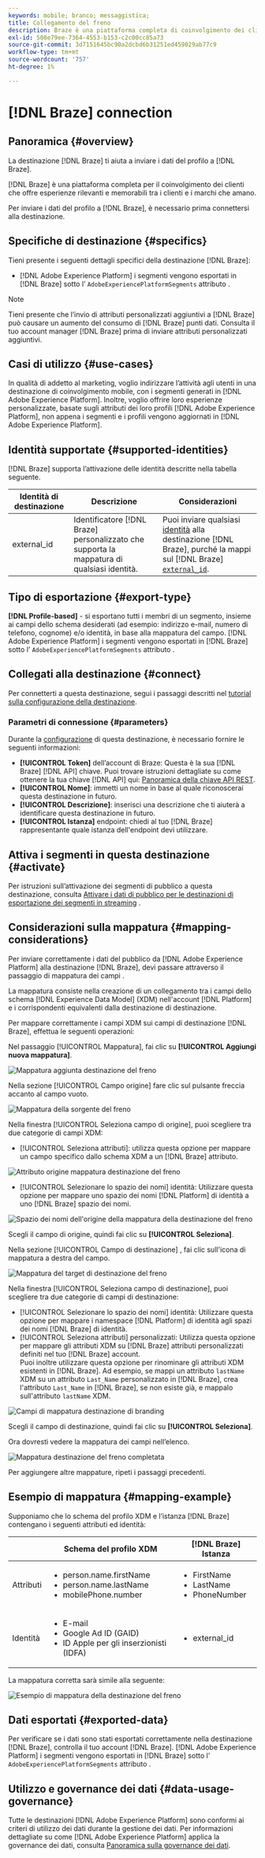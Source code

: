 ```yaml
---
keywords: mobile; branco; messaggistica;
title: Collegamento del freno
description: Braze è una piattaforma completa di coinvolgimento dei clienti che offre esperienze rilevanti e memorabili tra i clienti e i marchi che amano.
exl-id: 508e79ee-7364-4553-b153-c2c00cc85a73
source-git-commit: 3d7151645bc90a2dcbd6b31251ed459029ab77c9
workflow-type: tm+mt
source-wordcount: '757'
ht-degree: 1%

---
```


# [!DNL Braze] connection

## Panoramica {#overview}

La destinazione [!DNL Braze] ti aiuta a inviare i dati del profilo a [!DNL Braze].

[!DNL Braze] è una piattaforma completa per il coinvolgimento dei clienti che offre esperienze rilevanti e memorabili tra i clienti e i marchi che amano.

Per inviare i dati del profilo a [!DNL Braze], è necessario prima connettersi alla destinazione.

## Specifiche di destinazione {#specifics}

Tieni presente i seguenti dettagli specifici della destinazione [!DNL Braze]:

* [!DNL Adobe Experience Platform] i segmenti vengono esportati in  [!DNL Braze] sotto l’ `AdobeExperiencePlatformSegments` attributo .

>[!NOTE]
>
>Tieni presente che l’invio di attributi personalizzati aggiuntivi a [!DNL Braze] può causare un aumento del consumo di [!DNL Braze] punti dati. Consulta il tuo account manager [!DNL Braze] prima di inviare attributi personalizzati aggiuntivi.

## Casi di utilizzo {#use-cases}

In qualità di addetto al marketing, voglio indirizzare l’attività agli utenti in una destinazione di coinvolgimento mobile, con i segmenti generati in [!DNL Adobe Experience Platform]. Inoltre, voglio offrire loro esperienze personalizzate, basate sugli attributi dei loro profili [!DNL Adobe Experience Platform], non appena i segmenti e i profili vengono aggiornati in [!DNL Adobe Experience Platform].

## Identità supportate {#supported-identities}

[!DNL Braze] supporta l’attivazione delle identità descritte nella tabella seguente.

| Identità di destinazione | Descrizione | Considerazioni |
|---|---|---|
| external_id | Identificatore [!DNL Braze] personalizzato che supporta la mappatura di qualsiasi identità. | Puoi inviare qualsiasi [identità](../../../identity-service/namespaces.md) alla destinazione [!DNL Braze], purché la mappi sul [!DNL Braze] [`external_id`](https://www.braze.com/docs/api/basics/#external-user-id-explanation). |

## Tipo di esportazione {#export-type}

**[!DNL Profile-based]** - si esportano tutti i membri di un segmento, insieme ai campi dello schema desiderati (ad esempio: indirizzo e-mail, numero di telefono, cognome) e/o identità, in base alla mappatura del campo.
[!DNL Adobe Experience Platform] i segmenti vengono esportati in  [!DNL Braze] sotto l’ `AdobeExperiencePlatformSegments` attributo .

## Collegati alla destinazione {#connect}

Per connetterti a questa destinazione, segui i passaggi descritti nel [tutorial sulla configurazione della destinazione](../../ui/connect-destination.md).

### Parametri di connessione {#parameters}

Durante la [configurazione](../../ui/connect-destination.md) di questa destinazione, è necessario fornire le seguenti informazioni:

* **[!UICONTROL Token]** dell’account di Braze: Questa è la sua  [!DNL Braze] [!DNL API] chiave. Puoi trovare istruzioni dettagliate su come ottenere la tua chiave [!DNL API] qui: [Panoramica della chiave API REST](https://www.braze.com/docs/api/api_key/).
* **[!UICONTROL Nome]**: immetti un nome in base al quale riconoscerai questa destinazione in futuro.
* **[!UICONTROL Descrizione]**: inserisci una descrizione che ti aiuterà a identificare questa destinazione in futuro.
* **[!UICONTROL Istanza]** endpoint: chiedi al tuo  [!DNL Braze] rappresentante quale istanza dell&#39;endpoint devi utilizzare.

## Attiva i segmenti in questa destinazione {#activate}

Per istruzioni sull’attivazione dei segmenti di pubblico a questa destinazione, consulta [Attivare i dati di pubblico per le destinazioni di esportazione dei segmenti in streaming](../../ui/activate-segment-streaming-destinations.md) .

## Considerazioni sulla mappatura {#mapping-considerations}

Per inviare correttamente i dati del pubblico da [!DNL Adobe Experience Platform] alla destinazione [!DNL Braze], devi passare attraverso il passaggio di mappatura dei campi .

La mappatura consiste nella creazione di un collegamento tra i campi dello schema [!DNL Experience Data Model] (XDM) nell&#39;account [!DNL Platform] e i corrispondenti equivalenti dalla destinazione di destinazione.

Per mappare correttamente i campi XDM sui campi di destinazione [!DNL Braze], effettua le seguenti operazioni:

Nel passaggio [!UICONTROL Mappatura], fai clic su **[!UICONTROL Aggiungi nuova mappatura]**.

![Mappatura aggiunta destinazione del freno](../../assets/catalog/mobile-engagement/braze/mapping.png)

Nella sezione [!UICONTROL Campo origine] fare clic sul pulsante freccia accanto al campo vuoto.

![Mappatura della sorgente del freno](../../assets/catalog/mobile-engagement/braze/mapping-source.png)

Nella finestra [!UICONTROL Seleziona campo di origine], puoi scegliere tra due categorie di campi XDM:
* [!UICONTROL Seleziona attributi]: utilizza questa opzione per mappare un campo specifico dallo schema XDM a un  [!DNL Braze] attributo.

![Attributo origine mappatura destinazione del freno](../../assets/catalog/mobile-engagement/braze/mapping-attributes.png)

* [!UICONTROL Selezionare lo spazio dei nomi] identità: Utilizzare questa opzione per mappare uno spazio dei nomi  [!DNL Platform] di identità a uno  [!DNL Braze] spazio dei nomi.

![Spazio dei nomi dell&#39;origine della mappatura della destinazione del freno](../../assets/catalog/mobile-engagement/braze/mapping-namespaces.png)

Scegli il campo di origine, quindi fai clic su **[!UICONTROL Seleziona]**.

Nella sezione [!UICONTROL Campo di destinazione] , fai clic sull&#39;icona di mappatura a destra del campo.

![Mappatura del target di destinazione del freno](../../assets/catalog/mobile-engagement/braze/mapping-target.png)

Nella finestra [!UICONTROL Seleziona campo di destinazione], puoi scegliere tra due categorie di campi di destinazione:
* [!UICONTROL Selezionare lo spazio dei nomi] identità: Utilizzare questa opzione per mappare i namespace  [!DNL Platform] di identità agli spazi dei nomi  [!DNL Braze] di identità.
* [!UICONTROL Seleziona attributi] personalizzati: Utilizza questa opzione per mappare gli attributi XDM su  [!DNL Braze] attributi personalizzati definiti nel tuo  [!DNL Braze] account. <br> Puoi inoltre utilizzare questa opzione per rinominare gli attributi XDM esistenti in  [!DNL Braze]. Ad esempio, se mappi un attributo `lastName` XDM su un attributo `Last_Name` personalizzato in [!DNL Braze], crea l&#39;attributo `Last_Name` in [!DNL Braze], se non esiste già, e mappalo sull&#39;attributo `lastName` XDM.

![Campi di mappatura destinazione di branding](../../assets/catalog/mobile-engagement/braze/mapping-target-fields.png)

Scegli il campo di destinazione, quindi fai clic su **[!UICONTROL Seleziona]**.

Ora dovresti vedere la mappatura dei campi nell’elenco.

![Mappatura destinazione del freno completata](../../assets/catalog/mobile-engagement/braze/mapping-complete.png)

Per aggiungere altre mappature, ripeti i passaggi precedenti.

## Esempio di mappatura {#mapping-example}

Supponiamo che lo schema del profilo XDM e l’istanza [!DNL Braze] contengano i seguenti attributi ed identità:

|  | Schema del profilo XDM | [!DNL Braze] Istanza |
|---|---|---|
| Attributi | <ul><li>person.name.firstName</code></li><li>person.name.lastName</code></li><li>mobilePhone.number</code></li></ul> | <ul><li>FirstName</code></li><li>LastName</code></li><li>PhoneNumber</code></li></ul> |
| Identità | <ul><li>E-mail</code></li><li>Google Ad ID (GAID)</code></li><li>ID Apple per gli inserzionisti (IDFA)</code></li></ul> | <ul><li>external_id</code></li></ul> |

La mappatura corretta sarà simile alla seguente:

![Esempio di mappatura della destinazione del freno](../../assets/catalog/mobile-engagement/braze/mapping-example.png)

## Dati esportati {#exported-data}

Per verificare se i dati sono stati esportati correttamente nella destinazione [!DNL Braze], controlla il tuo account [!DNL Braze]. [!DNL Adobe Experience Platform] i segmenti vengono esportati in  [!DNL Braze] sotto l’ `AdobeExperiencePlatformSegments` attributo .

## Utilizzo e governance dei dati {#data-usage-governance}

Tutte le destinazioni [!DNL Adobe Experience Platform] sono conformi ai criteri di utilizzo dei dati durante la gestione dei dati. Per informazioni dettagliate su come [!DNL Adobe Experience Platform] applica la governance dei dati, consulta [Panoramica sulla governance dei dati](../../../data-governance/home.md).
